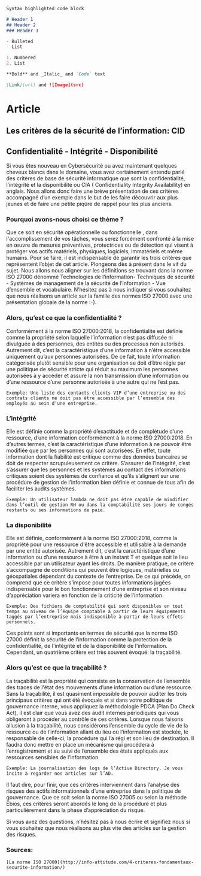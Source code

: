 

```markdown
Syntax highlighted code block

# Header 1
## Header 2
### Header 3

- Bulleted
- List

1. Numbered
2. List

**Bold** and _Italic_ and `Code` text

[Link](url) and ![Image](src)
```
# **Article** 

## **Les critères de la sécurité de l’information: CID**
## **Confidentialité - Intégrité - Disponibilité**

Si vous êtes nouveau en Cybersécurité ou avez maintenant quelques cheveux blancs dans le domaine, vous avez certainement entendu parlé des critères de base de sécurité informatique que sont la confidentialité, l’intégrité et la disponibilité ou CIA ( Confidentiality Integrity Availability) en anglais. Nous allons donc faire une brève présentation de ces critères accompagné d’un exemple dans le but de les faire découvrir aux plus jeunes et de faire une petite piqûre de rappel pour les plus anciens.

### Pourquoi avons-nous choisi ce thème ?

Que ce soit en sécurité opérationnelle ou fonctionnelle , dans l'accomplissement de vos tâches, vous serez forcément confronté à la mise en œuvre de mesures préventives, protectrices ou de détection qui visent à protéger vos actifs matériels, physiques, logiciels, immatériels et même humains. Pour se faire, il est indispensable de garantir les trois critères que représentent l’objet de cet article. Plongeons dès à présent dans le vif du sujet.
Nous allons nous aligner sur les définitions se trouvant dans la norme ISO 27000 dénommé Technologies de l’information- Techniques de sécurité - Systèmes de management de la sécurité de l’information - Vue d’ensemble et vocabulaire.
N’hésitez pas à nous indiquer si vous souhaitez que nous réalisons un article sur la famille des normes ISO 27000 avec une présentation globale de la norme :-).

### Alors, qu’est ce que la confidentialité ? 

Conformément à la norme ISO 27000:2018, la confidentialité est définie comme la propriété selon laquelle l’information n’est pas diffusée ni divulguée à des personnes, des entités ou des processus non autorisés. Autrement dit, c’est la caractéristique d’une information à n’être accessible uniquement qu’aux personnes autorisées. De ce fait, toute information catégorisée plutôt sensible pour une organisation se doit d’être régie par une politique de sécurité stricte qui réduit au maximum les personnes autorisées à y accéder et assure la non transmission d’une information ou d’une ressource d’une personne autorisée à une autre qui ne l’est pas.

```Exemple: Une liste des contacts clients VIP d’une entreprise ou des contrats clients ne doit pas être accessible par l’ensemble des employés au sein d’une entreprise.```

### L’intégrité

Elle est définie comme la propriété d’exactitude et de complétude d’une ressource, d’une information conformément à la norme ISO 27000:2018. En d’autres termes, c’est la caractéristique d’une information à ne pouvoir être modifiée que par les personnes qui sont autorisées. En effet, toute information dont la fiabilité est critique comme des données bancaires se doit de respecter scrupuleusement ce critère. S’assurer de l’intégrité, c’est s’assurer que les personnes et les systèmes au contact des informations critiques soient des systèmes de confiance et qu’ils s’alignent sur une procédure de gestion de l’information bien définie et connue de tous afin de faciliter les audits systèmes.

```Exemple: Un utilisateur lambda ne doit pas être capable de miodifier dans l’outil de gestion RH ou dans la comptabilité ses jours de congés restants ou ses informations de paie.```

### La disponibilité

Elle est définie, conformément à la norme ISO 27000:2018, comme la propriété pour une ressource d'être accessible et utilisable à la demande par une entité autorisée. Autrement dit, c’est la caractéristique d’une information ou d’une ressource à être à un instant T et quelque soit le lieu accessible par un utilisateur ayant les droits. De manière pratique, ce critère s’accompagne de conditions qui peuvent être logiques, matérielles ou géospatiales dépendant du contexte de l’entreprise.
De ce qui précède, on comprend que ce critère s’impose pour toutes informations jugées indispensable pour le bon fonctionnement d’une entreprise et son niveau d’appréciation variera en fonction de la criticité de l’information.

```Exemple: Des fichiers de comptabilité qui sont disponibles en tout temps au niveau de l’équipe comptable à partir de leurs équipements taggés par l’entreprise mais indisponible à partir de leurs effets personnels. ```

Ces points sont si importants en termes de sécurité que la norme ISO 27000 définit la sécurité de l’information comme la protection de la confidentialité, de l'intégrité et de la disponibilité de l'information. Cependant, un quatrième critère est très souvent évoqué: la traçabilité.

### Alors qu’est ce que la traçabilité ?
La traçabilité est la propriété qui consiste en la conservation de l’ensemble des traces de l'état des mouvements d’une information ou d’une ressource. Sans la traçabilité, il est quasiment impossible de pouvoir auditer les trois principaux critères qui ont été évoqués et si dans votre politique de gouvernance interne, vous appliquez la méthodologie PDCA (Plan Do Check Act), il est clair que vous avez des audit internes périodiques qui vous obligeront à procéder au contrôle de ces critères.
Lorsque nous faisons allusion à la traçabilité, nous considérons l’ensemble du cycle de vie de la ressource ou de l’information allant du lieu où l’information est stockée, le responsable de celle-ci, la procédure qui l’a régi et son lieu de destination. Il faudra donc mettre en place un mécanisme qui procédera à l’enregistrement et au suivi de l’ensemble des états appliqués aux ressources sensibles de l’information. 

```Exemple: La journalisation des logs de l’Active Directory. Je vous incite à regarder nos articles sur l’AD.```

Il faut dire, pour finir, que ces critères interviennent dans l’analyse des risques des actifs informationnels d’une entreprise dans la politique de gouvernance. Que ce soit selon la norme ISO 27005 ou selon la méthode Ebios, ces critères seront abordés le long de la procédure et plus particulièrement dans la phase d’appréciation du risque.

Si vous avez des questions, n’hésitez pas à nous écrire et signifiez nous si vous souhaitez que nous réalisons au plus vite des articles sur la gestion des risques.

### Sources:
``` 
[La norme ISO 27000](http://info-attitude.com/4-criteres-fondamentaux-securite-information/) 
```


